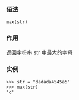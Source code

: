 ### 语法

```
max(str)
```

### 作用

返回字符串 str 中最大的字母

### 实例

```
>>> str = "dadada4545a5"
>>> max(str)
'd'
```



